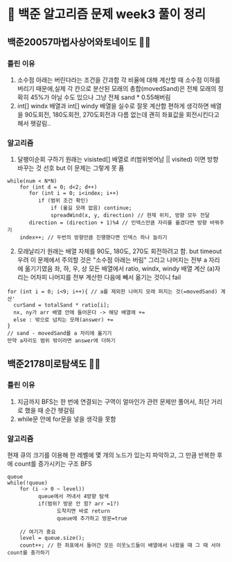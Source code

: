 # 📝 백준 알고리즘 문제 week3 풀이 정리

## 백준20057마법사상어와토네이도 🦈🦈
### 틀린 이유
1. 소수점 아래는 버린다라는 조건을 간과함
   각 비율에 대해 계산할 때 소수점 이하를 버리기 때문에,실제 각 칸으로 분산된 모래의 총합(movedSand)은 전체 모래의 정확히 45%가 아닐 수도 있으나
   그냥 전체 sand * 0.55해버림
2. int[] windx 배열과 int[] windy 배열을 실수로 잘못 계산함
   편하게 생각하면 배열을 90도회전, 180도회전, 270도회전과 다름 없는데 괜히 좌표값을 회전시킨다고 해서 헷갈림..

### 알고리즘
1. 달팽이순회 구하기
  원래는 visisted[] 배열로 if(범위벗어남 || visited) 이면 방향 바꾸는 것 선호 but 이 문제는 그렇게 못 품
```
while(num < N*N)
    for (int d = 0; d<2; d++)
       for (int i = 0; i<index; i++)
          if (범위 조건 확인)
              if (옮길 모래 없음) continue;
              spreadWind(x, y, direction) // 현재 위치, 방향 모두 전달
       direction = (direction + 1)%4 // 인덱스만큼 자리를 옮겼다면 방향 바꿔주기
    index++; // 두번의 방향만큼 진행했다면 인덱스 하나 늘리기
```


2. 모래날리기
  원래는 배열 자체를 90도, 180도, 270도 회전하려고 함. but timeout 우려
  이 문제에서 주의할 것은 "소수점 아래는 버림" 그리고 나머지는 전부 a 자리에 옮기기였음
  좌, 하, 우, 상 모든 배열에서 ratio, windx, windy 배열 계산 (a)자리는 어차피 나머지를 전부 계산한 다음에 빼서 옮기는 것이니 fail
```
for (int i = 0; i<9; i++){ // a를 제외한 나머지 모래 퍼지는 것(=movedSand) 계산'
  curSand = totalSand * ratio[i];
  nx, ny가 arr 배열 안에 들어온다 -> 해당 배열에 +=
  else : 밖으로 넘치는 모래(answer) +=
}
// sand - movedSand를 a 자리에 옮기기
만약 a자리도 범위 밖이라면 answer에 더하기

```
## 백준2178미로탐색도 🤦‍♂️
### 틀린 이유
1. 지금까지 BFS는 한 번에 연결되는 구역이 얼마인가 관련 문제만 풀어서, 최단 거리로 했을 때 순간 헷갈림
2. while문 안에  for문을 넣을 생각을 못함

### 알고리즘
현재 큐의 크기를 이용해 한 레벨에 몇 개의 노드가 있는지 파악하고, 그 만큼 반복한 후에 count를 증가시키는 구조
BFS
```
queue
while(!queue)
    for (i -> 0 ~ level))
          queue에서 꺼내서 4방향 탐색
          if(범위? 방문 안 함? arr =1?)
                도착지면 바로 return
                queue에 추가하고 방문=true

    // 여기가 중요
    level = queue.size();
    count++; // 한 좌표에서 들어간 모든 이웃노드들이 배열에서 나왔을 때 그 때 서야 count를 충가하기

```
